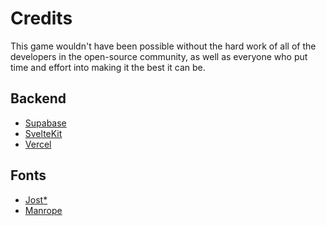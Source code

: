 # Credits

This game wouldn't have been possible without the hard work of all of the developers in the open-source community, as
well as everyone who put time and effort into making it the best it can be.

## Backend

- [Supabase](https://supabase.com)
- [SvelteKit](https://kit.svelte.dev)
- [Vercel](https://vercel.com)

## Fonts

- [Jost*](https://indestructibletype.com/Jost.html)
- [Manrope](https://www.gent.media/manrope)

